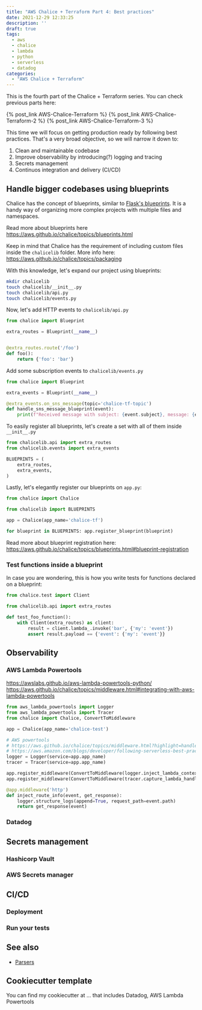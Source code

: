 ```yaml
---
title: "AWS Chalice + Terraform Part 4: Best practices"
date: 2021-12-29 12:33:25
description: ''
draft: true
tags:
  - aws
  - chalice
  - lambda
  - python
  - serverless
  - datadog
categories:
  - "AWS Chalice + Terraform"
---
```


This is the fourth part of the Chalice + Terraform series. You can check previous parts here:

{% post_link AWS-Chalice-Terraform %}
{% post_link AWS-Chalice-Terraform-2 %}
{% post_link AWS-Chalice-Terraform-3 %}

This time we will focus on getting production ready by following best practices. That's a very broad objective, so we will narrow it down to:
1. Clean and maintainable codebase
1. Improve observability by introducing(?) logging and tracing
1. Secrets management
1. Continuos integration and delivery (CI/CD)

## Handle bigger codebases using blueprints

Chalice has the concept of blueprints, similar to [Flask's blueprints](https://exploreflask.com/en/latest/blueprints.html). It is a handy way of organizing more complex projects with multiple files and namespaces.

Read more about blueprints here https://aws.github.io/chalice/topics/blueprints.html

Keep in mind that Chalice has the requirement of including custom files inside the `chalicelib` folder. More info here: https://aws.github.io/chalice/topics/packaging

With this knowledge, let's expand our project using blueprints:

```sh
mkdir chalicelib
touch chalicelib/__init__.py
touch chalicelib/api.py
touch chalicelib/events.py
```

Now, let's add HTTP events to `chalicelib/api.py`

```python chalicelib/api.py
from chalice import Blueprint

extra_routes = Blueprint(__name__)


@extra_routes.route('/foo')
def foo():
    return {'foo': 'bar'}
```

Add some subscription events to `chalicelib/events.py`

```python chalicelib/events.py
from chalice import Blueprint

extra_events = Blueprint(__name__)

@extra_events.on_sns_message(topic='chalice-tf-topic')
def handle_sns_message_blueprint(event):
    print(f"Received message with subject: {event.subject}, message: {event.message} from blueprint")
```

To easily register all blueprints, let's create a set with all of them inside `__init__.py`

```python chalicelib/__init__.py
from chalicelib.api import extra_routes
from chalicelib.events import extra_events

BLUEPRINTS = (
    extra_routes,
    extra_events,
)
```

Lastly, let's elegantly register our blueprints on `app.py`:

```python app.py
from chalice import Chalice

from chalicelib import BLUEPRINTS

app = Chalice(app_name='chalice-tf')

for blueprint in BLUEPRINTS: app.register_blueprint(blueprint)
```

Read more about blueprint registration here: https://aws.github.io/chalice/topics/blueprints.html#blueprint-registration

### Test functions inside a blueprint

In case you are wondering, this is how you write tests for functions declared on a blueprint:

```python tests/unit/test_blueprint.py
from chalice.test import Client

from chalicelib.api import extra_routes

def test_foo_function():
    with Client(extra_routes) as client:
        result = client.lambda_.invoke('bar', {'my': 'event'})
        assert result.payload == {'event': {'my': 'event'}}
```

## Observability

### AWS Lambda Powertools

https://awslabs.github.io/aws-lambda-powertools-python/
https://aws.github.io/chalice/topics/middleware.html#integrating-with-aws-lambda-powertools

```python app.py
from aws_lambda_powertools import Logger
from aws_lambda_powertools import Tracer
from chalice import Chalice, ConvertToMiddleware

app = Chalice(app_name='chalice-test')

# AWS powertools
# https://aws.github.io/chalice/topics/middleware.html?highlight=handler#integrating-with-aws-lambda-powertools
# https://aws.amazon.com/blogs/developer/following-serverless-best-practices-with-aws-chalice-and-lambda-powertools/
logger = Logger(service=app.app_name)
tracer = Tracer(service=app.app_name)

app.register_middleware(ConvertToMiddleware(logger.inject_lambda_context))
app.register_middleware(ConvertToMiddleware(tracer.capture_lambda_handler(capture_response=False)))

@app.middleware('http')
def inject_route_info(event, get_response):
    logger.structure_logs(append=True, request_path=event.path)
    return get_response(event)
```

### Datadog

## Secrets management

### Hashicorp Vault

### AWS Secrets manager

## CI/CD

### Deployment

### Run your tests

## See also

- [Parsers](https://awslabs.github.io/aws-lambda-powertools-python/latest/utilities/parser/)

## Cookiecutter template

You can find my cookiecutter at ... that includes Datadog, AWS Lambda Powertools